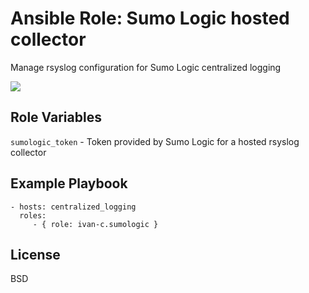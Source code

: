 Ansible Role: Sumo Logic hosted collector
=========
Manage rsyslog configuration for Sumo Logic centralized logging

![](https://github.com/ivan-c/ansible-role-sumologic/workflows/%E2%9A%9B%EF%B8%8FMolecule%20testing/badge.svg)

Role Variables
--------------
`sumologic_token` - Token provided by Sumo Logic for a hosted rsyslog collector

Example Playbook
----------------
    - hosts: centralized_logging
      roles:
         - { role: ivan-c.sumologic }

License
-------
BSD
